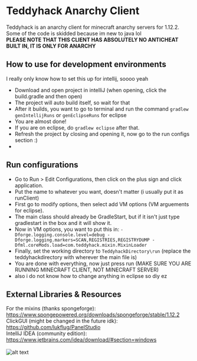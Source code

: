 # Teddyhack Anarchy Client
Teddyhack is an anarchy client for minecraft anarchy servers for 1.12.2. <br>
Some of the code is skidded because im new to java lol <br>
**PLEASE NOTE THAT THIS CLIENT HAS ABSOLUTELY NO ANTICHEAT BUILT IN, IT IS ONLY FOR ANARCHY** <br>

## How to use for development environments
I really only know how to set this up for intellij, soooo yeah <br>
- Download and open project in intelliJ (when opening, click the build.gradle and then open) <br>
- The project will auto build itself, so wait for that <br>
- After it builds, you want to go to terminal and run the command `gradlew genIntellijRuns` or `genEclipseRuns` for eclipse <br>
- You are almost done! <br>
- If you are on eclipse, do `gradlew eclipse` after that. <br>
- Refresh the project by closing and opening it, now go to the run configs section :) <br>
- 
## Run configurations
 - Go to Run > Edit Configurations, then click on the plus sign and click application. <br>
 - Put the name to whatever you want, doesn't matter (i usually put it as runClient) <br>
 - First go to modify options, then select add VM options (VM arguements for eclipse). <br>
 - The main class should already be GradleStart, but if it isn't just type gradlestart in the box and it will show it. <br>
 - Now in VM options, you want to put this in: `-Dforge.logging.console.level=debug -Dforge.logging.markers=SCAN,REGISTRIES,REGISTRYDUMP -Dfml.coreMods.load=com.teddyhack.mixin.MixinLoader` <br>
 - Finally, set the working directory to `TeddyhackDirectory\run` (replace the teddyhackdirectory with wherever the main file is) <br>
 - You are done with everything, now just press run (MAKE SURE YOU ARE RUNNING MINECRAFT CLIENT, NOT MINECRAFT SERVER) <br>
 - also i do not know how to change anything in eclipse so diy ez <br>

## External Libraries & Resources
For the mixins (thanks spongeforge): https://www.spongepowered.org/downloads/spongeforge/stable/1.12.2 <br>
ClickGUI (might be changed in the future idk): https://github.com/lukflug/PanelStudio <br> 
IntelliJ IDEA (community edition): https://www.jetbrains.com/idea/download/#section=windows <br>
<br>
![alt text](https://cdn.discordapp.com/attachments/678127344774545409/808351881272229918/maybe.jpg)
